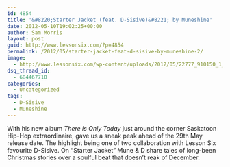 ```yaml
---
id: 4854
title: '&#8220;Starter Jacket (feat. D-Sisive)&#8221; by Muneshine'
date: 2012-05-10T19:02:25+00:00
author: Sam Morris
layout: post
guid: http://www.lessonsix.com/?p=4854
permalink: /2012/05/starter-jacket-feat-d-sisive-by-muneshine-2/
image:
  - http://www.lessonsix.com/wp-content/uploads/2012/05/22777_910150_1_lg.jpg
dsq_thread_id:
  - 684467710
categories:
  - Uncategorized
tags:
  - D-Sisive
  - Muneshine
---
```

With his new album _There is Only Today_ just around the corner Saskatoon Hip-Hop extraordinaire, gave us a sneak peak ahead of the 29th May release date. The highlight being one of two collaboration with Lesson Six favourite D-Sisive. On &#8220;Starter Jacket&#8221; Mune &#038; D share tales of long-been Christmas stories over a soulful beat that doesn&#8217;t reak of December.